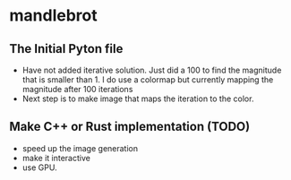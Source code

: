 # mandlebrot

## The Initial Pyton file
- Have not added iterative solution. Just did a 100 to find the magnitude that is smaller than 1. I do use a colormap but currently mapping the magnitude
  after 100 iterations
- Next step is to make image that maps the iteration to the color.

## Make C++ or Rust implementation (TODO)
- speed up the image generation
- make it interactive
- use GPU.
